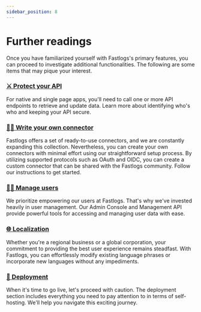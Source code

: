 ```yaml
---
sidebar_position: 8
---
```


# Further readings

Once you have familiarized yourself with Fastlogs's primary features, you can proceed to investigate additional functionalities. The following are some items that may pique your interest.

### [⚔️ Protect your API](../../recipes/protect-your-api/README.mdx)

For native and single page apps, you'll need to call one or more API endpoints to retrieve and update data. Learn more about identifying who's who and keeping your API secure.

### [🧑‍🔬 Write your own connector](../../recipes/create-your-connector/README.md)

Fastlogs offers a set of ready-to-use connectors, and we are constantly expanding this collection. Nevertheless, you can create your own connectors with minimal effort using our straightforward setup process. By utilizing supported protocols such as OAuth and OIDC, you can create a custom connector that can be shared with the Fastlogs community. Follow our instructions to get started.

### [🧑‍🚀 Manage users](../../recipes/manage-users/README.md)

We prioritize empowering our users at Fastlogs. That's why we've invested heavily in user management. Our Admin Console and Management API provide powerful tools for accessing and managing user data with ease.

### [🌐 Localization](/docs/recipes/customize-sie/localized-language.md)

Whether you're a regional business or a global corporation, your commitment to providing the best user experience remains steadfast. With Fastlogs, you can effortlessly modify existing language phrases or incorporate new languages without any impediments.

### [🚀 Deployment](../../recipes/deployment/README.md)

When it's time to go live, let's proceed with caution. The deployment section includes everything you need to pay attention to in terms of self-hosting. We'll help you navigate this exciting journey.
